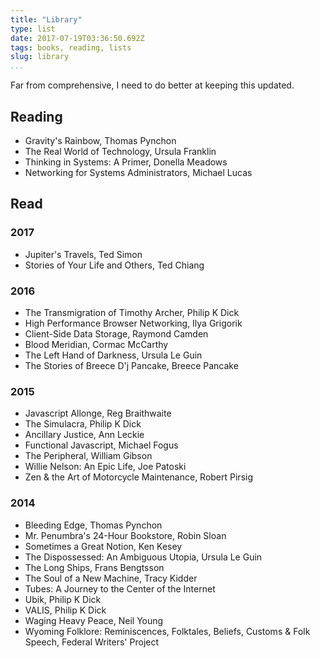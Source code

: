 ```yaml
---
title: "Library"
type: list
date: 2017-07-19T03:36:50.692Z
tags: books, reading, lists
slug: library
...
```


Far from comprehensive, I need to do better at keeping this updated.

## Reading

- Gravity's Rainbow, Thomas Pynchon
- The Real World of Technology, Ursula Franklin
- Thinking in Systems: A Primer, Donella Meadows
- Networking for Systems Administrators, Michael Lucas

## Read

### 2017

- Jupiter's Travels, Ted Simon
- Stories of Your Life and Others, Ted Chiang

### 2016

- The Transmigration of Timothy Archer, Philip K Dick
- High Performance Browser Networking, Ilya Grigorik
- Client-Side Data Storage, Raymond Camden
- Blood Meridian, Cormac McCarthy
- The Left Hand of Darkness, Ursula Le Guin
- The Stories of Breece D'j Pancake, Breece Pancake

### 2015

- Javascript Allonge, Reg Braithwaite
- The Simulacra, Philip K Dick
- Ancillary Justice, Ann Leckie
- Functional Javascript, Michael Fogus
- The Peripheral, William Gibson
- Willie Nelson: An Epic Life, Joe Patoski
- Zen & the Art of Motorcycle Maintenance, Robert Pirsig

### 2014

- Bleeding Edge, Thomas Pynchon
- Mr. Penumbra's 24-Hour Bookstore, Robin Sloan
- Sometimes a Great Notion, Ken Kesey
- The Dispossessed: An Ambiguous Utopia, Ursula Le Guin
- The Long Ships, Frans Bengtsson
- The Soul of a New Machine, Tracy Kidder
- Tubes: A Journey to the Center of the Internet
- Ubik, Philip K Dick
- VALIS, Philip K Dick
- Waging Heavy Peace, Neil Young
- Wyoming Folklore: Reminiscences, Folktales, Beliefs, Customs & Folk Speech, Federal Writers' Project
